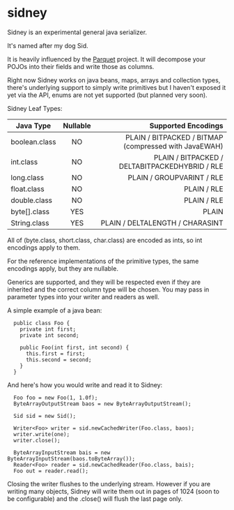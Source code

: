 sidney
======

Sidney is an experimental general java serializer. 

It's named after my dog Sid.

It is heavily influenced by the [Parquet](https://github.com/apache/incubator-parquet-mr) project.  It will decompose your POJOs into their fields and write those as columns.

Right now Sidney works on java beans, maps, arrays and collection types, there's underlying support to simply write primitives but I haven't exposed it yet via the API, enums are not yet supported (but planned very soon). 


Sidney Leaf Types: 

| Java Type       | Nullable           | Supported Encodings  
| --------------- |:------------------:| --------------------:
| boolean.class   | NO                 | PLAIN / BITPACKED / BITMAP (compressed with JavaEWAH)
| int.class       | NO                 | PLAIN / BITPACKED / DELTABITPACKEDHYBRID / RLE
| long.class      | NO                 | PLAIN / GROUPVARINT / RLE
| float.class     | NO                 | PLAIN / RLE
| double.class    | NO                 | PLAIN / RLE
| byte[].class    | YES                | PLAIN
| String.class    | YES                | PLAIN / DELTALENGTH / CHARASINT

All of (byte.class, short.class, char.class) are encoded as ints, so int encodings apply to them.

For the reference implementations of the primitive types, the same encodings apply, but they are nullable.

Generics are supported, and they will be respected even if they are inherited and the correct column type will be chosen. You may pass in parameter types into your writer and readers as well.

A simple example of a java bean:

```
  public class Foo {
    private int first;
    private int second;
    
    public Foo(int first, int second) {
      this.first = first;
      this.second = second;
    }
  }
```

And here's how you would write and read it to Sidney: 
```
  Foo foo = new Foo(1, 1.0f);
  ByteArrayOutputStream baos = new ByteArrayOutputStream();
  
  Sid sid = new Sid();
  
  Writer<Foo> writer = sid.newCachedWriter(Foo.class, baos);
  writer.write(one);
  writer.close();
  
  ByteArrayInputStream bais = new ByteArrayInputStream(baos.toByteArray());
  Reader<Foo> reader = sid.newCachedReader(Foo.class, bais);
  Foo out = reader.read();
```

Closing the writer flushes to the underlying stream.  However if you are writing many objects, Sidney will write them out in pages of 1024 (soon to be configurable) and the .close() will flush the last page only.
